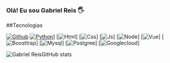 ### Olá! Eu sou Gabriel Reis 🖐️

##Tecnologias

[![Github](https://img.shields.io/badge/GitHub-100000?style=for-the-badge&logo=github&logoColor=white
)](https://github.com/GabrielReis04)
[![Python](https://img.shields.io/badge/GitHub-100000?style=for-the-badge&logo=github&logoColor=white)](https://img.shields.io/badge/Python-3776AB?style=for-the-badge&logo=python&logoColor=white)]
[![Html](https://img.shields.io/badge/HTML-239120?style=for-the-badge&logo=html5&logoColor=white)]
[![Css](https://img.shields.io/badge/CSS-239120?&style=for-the-badge&logo=css3&logoColor=white)]
[![Js](https://img.shields.io/badge/JavaScript-F7DF1E?style=for-the-badge&logo=javascript&logoColor=black)]
[![Node](https://img.shields.io/badge/Node.js-43853D?style=for-the-badge&logo=node.js&logoColor=white
)]
[![Vue](https://img.shields.io/badge/Vue.js-35495E?style=for-the-badge&logo=vue.js&logoColor=4FC08D)]
[![Boosttrap](https://img.shields.io/badge/Bootstrap-563D7C?style=for-the-badge&logo=bootstrap&logoColor=white
)]
[![Mysql](https://img.shields.io/badge/MySQL-00000F?style=for-the-badge&logo=mysql&logoColor=white)]
[![Postgree](https://img.shields.io/badge/PostgreSQL-316192?style=for-the-badge&logo=postgresql&logoColor=white
)]
[![Googlecloud](https://img.shields.io/badge/Google_Cloud-4285F4?style=for-the-badge&logo=google-cloud&logoColor=white
)]

![Gabriel ReisGitHub stats](https://github-readme-stats.vercel.app/api?username=GabrielReis04&show_icons=true&theme=radical)
